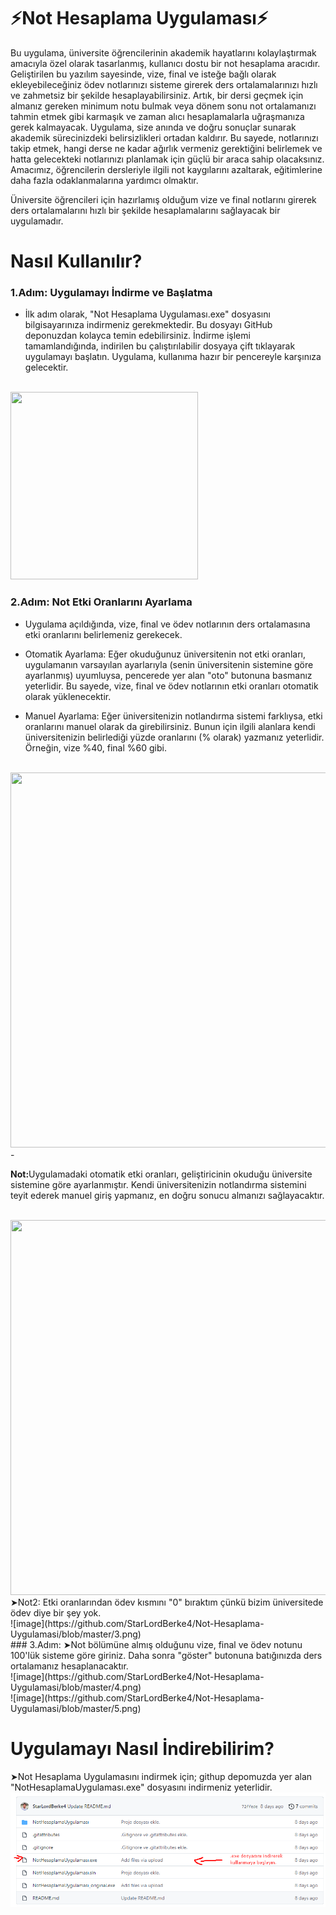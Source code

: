 # ⚡Not Hesaplama Uygulaması⚡
<p>Bu uygulama, üniversite öğrencilerinin akademik hayatlarını kolaylaştırmak amacıyla özel olarak tasarlanmış, kullanıcı dostu bir not hesaplama aracıdır. Geliştirilen bu yazılım sayesinde, vize, final ve isteğe bağlı olarak ekleyebileceğiniz ödev notlarınızı sisteme girerek ders ortalamalarınızı hızlı ve zahmetsiz bir şekilde hesaplayabilirsiniz. Artık, bir dersi geçmek için almanız gereken minimum notu bulmak veya dönem sonu not ortalamanızı tahmin etmek gibi karmaşık ve zaman alıcı hesaplamalarla uğraşmanıza gerek kalmayacak. Uygulama, size anında ve doğru sonuçlar sunarak akademik sürecinizdeki belirsizlikleri ortadan kaldırır. Bu sayede, notlarınızı takip etmek, hangi derse ne kadar ağırlık vermeniz gerektiğini belirlemek ve hatta gelecekteki notlarınızı planlamak için güçlü bir araca sahip olacaksınız. Amacımız, öğrencilerin dersleriyle ilgili not kaygılarını azaltarak, eğitimlerine daha fazla odaklanmalarına yardımcı olmaktır.</p>
<p>Üniversite öğrencileri için hazırlamış olduğum vize ve final notlarını girerek ders ortalamalarını hızlı bir şekilde hesaplamalarını sağlayacak bir uygulamadır.</p>

# Nasıl Kullanılır?
### 1.Adım: Uygulamayı İndirme ve Başlatma
- <p>İlk adım olarak, "Not Hesaplama Uygulaması.exe" dosyasını bilgisayarınıza indirmeniz gerekmektedir. Bu dosyayı GitHub deponuzdan kolayca temin edebilirsiniz. İndirme işlemi tamamlandığında, indirilen bu çalıştırılabilir dosyaya çift tıklayarak uygulamayı başlatın. Uygulama, kullanıma hazır bir pencereyle karşınıza gelecektir.</p>
<br>
<img width="300" height="300" src="https://github.com/StarLordBerke4/Not-Hesaplama-Uygulamasi/blob/master/G%C3%B6rseller/1.png">

### 2.Adım: Not Etki Oranlarını Ayarlama
- <p>Uygulama açıldığında, vize, final ve ödev notlarının ders ortalamasına etki oranlarını belirlemeniz gerekecek.</p>
- <p>Otomatik Ayarlama: Eğer okuduğunuz üniversitenin not etki oranları, uygulamanın varsayılan ayarlarıyla (senin üniversitenin sistemine göre ayarlanmış) uyumluysa, pencerede yer alan "oto" butonuna basmanız yeterlidir. Bu sayede, vize, final ve ödev notlarının etki oranları otomatik olarak yüklenecektir.</p>
- <p>Manuel Ayarlama: Eğer üniversitenizin notlandırma sistemi farklıysa, etki oranlarını manuel olarak da girebilirsiniz. Bunun için ilgili alanlara kendi üniversitenizin belirlediği yüzde oranlarını (% olarak) yazmanız yeterlidir. Örneğin, vize %40, final %60 gibi.</p>
<br>
<img width="1000" height="600" src="https://github.com/StarLordBerke4/Not-Hesaplama-Uygulamasi/blob/master/G%C3%B6rseller/2.png">
<br>
- <p><b>Not:</b>Uygulamadaki otomatik etki oranları, geliştiricinin okuduğu üniversite sistemine göre ayarlanmıştır. Kendi üniversitenizin notlandırma sistemini teyit ederek manuel giriş yapmanız, en doğru sonucu almanızı sağlayacaktır.</p>
<br>
<img width="1000" height="600" src="https://github.com/StarLordBerke4/Not-Hesaplama-Uygulamasi/blob/master/G%C3%B6rseller/3.png">
<br>
➤Not2: Etki oranlarından ödev kısmını "0" bıraktım çünkü bizim üniversitede ödev diye bir şey yok.
<br>
![image](https://github.com/StarLordBerke4/Not-Hesaplama-Uygulamasi/blob/master/3.png)
<br>
### 3.Adım:
➤Not bölümüne almış olduğunu vize, final ve ödev notunu 100'lük sisteme göre giriniz. Daha sonra "göster" butonuna batığınızda ders ortalamanız hesaplanacaktır.
<br>
![image](https://github.com/StarLordBerke4/Not-Hesaplama-Uygulamasi/blob/master/4.png)
<br>
![image](https://github.com/StarLordBerke4/Not-Hesaplama-Uygulamasi/blob/master/5.png)

# Uygulamayı Nasıl İndirebilirim?
➤Not Hesaplama Uygulamasını indirmek için; githup depomuzda yer alan "NotHesaplamaUygulaması.exe" dosyasını indirmeniz yeterlidir.
<br>
![image](https://github.com/StarLordBerke4/Not-Hesaplama-Uygulamasi/blob/master/6.png)
